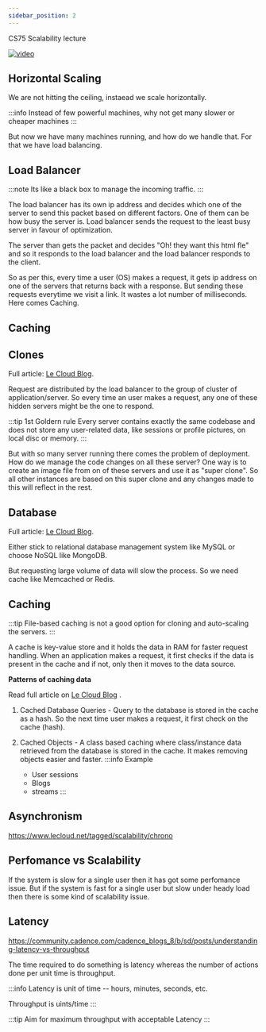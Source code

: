 ```yaml
---
sidebar_position: 2
---
```


CS75 Scalability lecture

[![video](https://img.youtube.com/vi/-W9F__D3oY4/hqdefault.jpg)](https://www.youtube.com/watch?v=-W9F__D3oY4)


## Horizontal Scaling

We are not hitting the ceiling, instaead we scale horizontally. 

:::info
Instead of few powerful machines, why not get many slower or cheaper machines
:::

But now we have many machines running, and how do we handle that. For that we have load balancing.

## Load Balancer

:::note
Its like a black box to manage the incoming traffic.
:::

The load balancer has its own ip address and decides which one of the server to send this packet based on different factors. One of them can be how busy the server is. Load balancer sends the request to the least busy server in favour of optimization.

The server than gets the packet and decides "Oh! they want this html fle" and so it responds to the load balancer and the load balancer responds to the client.

So as per this, every time a user (OS) makes a request, it gets ip address on one of the servers that returns back with a response. But sending these requests everytime we visit a link. It wastes a lot number of milliseconds. Here comes Caching.

## Caching


## Clones

Full article: [Le Cloud Blog](https://www.lecloud.net/post/7295452622/scalability-for-dummies-part-1-clones).


Request are distributed by the load balancer to the group of cluster of application/server. So every time an user makes a request, any one of these hidden servers might be the one to respond.

:::tip 1st Goldern rule
Every server contains exactly the same codebase and does not store any user-related data, like sessions or profile pictures, on local disc or memory. 
:::

But with so many server running there comes the problem of deployment. How do we manage the code changes on all these server? One way is to create an image file from on of these servers and use it as "super clone". So all other instances are based on this super clone and any changes made to this will reflect in the rest.

## Database

Full article: [Le Cloud Blog](https://www.lecloud.net/post/7994751381/scalability-for-dummies-part-2-database).

Either stick to relational database management system like MySQL or choose NoSQL like MongoDB. 

But requesting large volume of data will slow the process. So we need cache like Memcached or Redis.

## Caching

:::tip
File-based caching is not a good option for cloning and auto-scaling the servers.
:::

A cache is key-value store and it holds the data in RAM for faster request handling. When an application makes a request, it first checks if the data is present in the cache and if not, only then it moves to the data source.

**Patterns of caching data**

Read full article on [Le Cloud Blog](https://www.lecloud.net/post/9246290032/scalability-for-dummies-part-3-cache) .

1. Cached Database Queries - Query to the database is stored in the cache as a hash. So the next time user makes a request, it first check on the cache (hash).
    
2. Cached Objects - A class based caching where class/instance data retrieved from the database is stored in the cache. It makes removing objects easier and faster. 
    :::info Example
    - User sessions
    - Blogs
    - streams
    :::

## Asynchronism
https://www.lecloud.net/tagged/scalability/chrono

## Perfomance vs Scalability
If the system is slow for a single user then it has got some perfomance issue. But if the system is fast for a single user but slow under heady load then there is some kind of scalability issue.

## Latency
https://community.cadence.com/cadence_blogs_8/b/sd/posts/understanding-latency-vs-throughput

The time required to do something is latency whereas the number of actions done per unit time is throughput.

:::info
Latency is unit of time -- hours, minutes, seconds, etc. 

Throughput is uints/time
:::

:::tip
Aim for maximum throughput with acceptable Latency
:::

